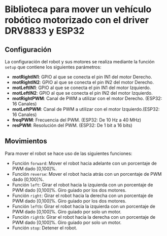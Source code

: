 # Biblioteca para mover un vehículo robótico motorizado con el driver DRV8833 y ESP32

## Configuración
La configuración del robot y sus motores se realiza mediante la función ``setup`` que contiene los siguientes parámetros:
- **motRightIN1**: GPIO al que se conecta el pin IN1 del motor Derecho.
- **motRightIN2**: GPIO al que se conecta el pin IN2 del motor Derecho.
- **motLeftIN1**: GPIO al que se conecta el pin IN1 del motor Izquierdo.
- **motLeftIN2**: GPIO al que se conecta el pin IN2 del motor Izquierdo.
- **motRightPWM**: Canal de PWM a utilizar con el motor Derecho. (ESP32: 16 Canales)
- **motLeftPWM**: Canal de PWM a utilizar con el motor Izquierdo.(ESP32: 16 Canales)
- **freqPWM**: Frecuencia del PWM. (ESP32: De 10 Hz a 40 MHz)
- **resPWM**: Resolución del PWM. (ESP32: De 1 bit a 16 bits)

## Movimientos
Para mover el robot se hace uso de las siguientes funciones:
- Función ``forward``: Mover el robot hacia adelante con un porcentaje de PWM dado [0,100]%.
- Función ``reverse``: Mover el robot hacia atrás con un porcentaje de PWM dado [0,100]%.
- Función ``left``: Girar el robot hacia la izquierda con un porcentaje de PWM dado [0,100]%. Giro guiado por los dos motores.
- Función ``right``: Girar el robot hacia la derecha con un porcentaje de PWM dado [0,100]%. Giro guiado por los dos motores.
- Función ``leftb``: Girar el robot hacia la izquierda con un porcentaje de PWM dado [0,100]%. Giro guiado por solo un motor.
- Función ``rightb``: Girar el robot hacia la derecha con un porcentaje de PWM dado [0,100]%. Giro guiado por solo un motor.
- Función ``stop``: Detener el robot.